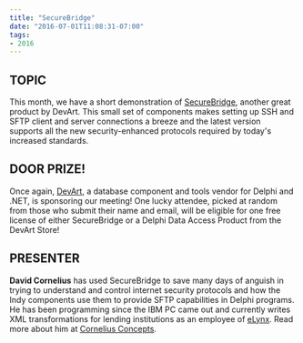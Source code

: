 ```yaml
---
title: "SecureBridge"
date: "2016-07-01T11:08:31-07:00"
tags:
- 2016
---
```


## TOPIC ##

This month, we have a short demonstration of [SecureBridge](https://www.devart.com/sbridge), another great product by DevArt. This small set of components makes setting up SSH and SFTP client and server connections a breeze and the latest version supports all the new security-enhanced protocols required by today's increased standards.

## DOOR PRIZE! ##

Once again, [DevArt](http://www.devart.com), a database component and tools vendor for Delphi and .NET, is sponsoring our meeting! One lucky attendee, picked at random from those who submit their name and email, will be eligible for one free license of either SecureBridge or a Delphi Data Access Product from the DevArt Store! 

## PRESENTER ##

**David Cornelius** has used SecureBridge to save many days of anguish in trying to understand and control internet security protocols and how the Indy components use them to provide SFTP capabilities in Delphi programs. He has been programming since the IBM PC came out and currently writes XML transformations for lending institutions as an employee of [eLynx](http://elynx.com). Read more about him at [Cornelius Concepts](http://corneliusconcepts.com).
